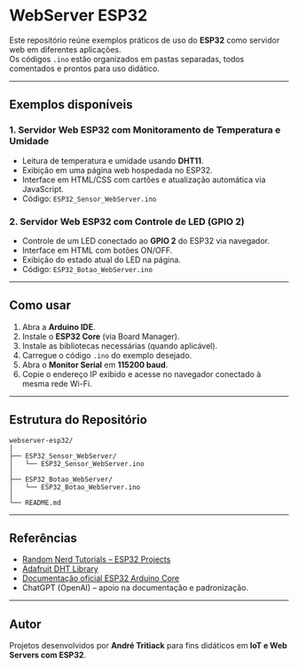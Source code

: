 # WebServer ESP32

Este repositório reúne exemplos práticos de uso do **ESP32** como servidor web em diferentes aplicações.  
Os códigos `.ino` estão organizados em pastas separadas, todos comentados e prontos para uso didático.

---

## Exemplos disponíveis

### 1. Servidor Web ESP32 com Monitoramento de Temperatura e Umidade
- Leitura de temperatura e umidade usando **DHT11**.  
- Exibição em uma página web hospedada no ESP32.  
- Interface em HTML/CSS com cartões e atualização automática via JavaScript.  
- Código: `ESP32_Sensor_WebServer.ino`

### 2. Servidor Web ESP32 com Controle de LED (GPIO 2)
- Controle de um LED conectado ao **GPIO 2** do ESP32 via navegador.  
- Interface em HTML com botões ON/OFF.  
- Exibição do estado atual do LED na página.  
- Código: `ESP32_Botao_WebServer.ino`

---

## Como usar

1. Abra a **Arduino IDE**.  
2. Instale o **ESP32 Core** (via Board Manager).  
3. Instale as bibliotecas necessárias (quando aplicável).  
4. Carregue o código `.ino` do exemplo desejado.  
5. Abra o **Monitor Serial** em **115200 baud**.  
6. Copie o endereço IP exibido e acesse no navegador conectado à mesma rede Wi-Fi.  

---

## Estrutura do Repositório

```
webserver-esp32/
│
├── ESP32_Sensor_WebServer/
│   └── ESP32_Sensor_WebServer.ino
│
├── ESP32_Botao_WebServer/
│   └── ESP32_Botao_WebServer.ino
│
└── README.md
```

---

## Referências

- [Random Nerd Tutorials – ESP32 Projects](https://randomnerdtutorials.com/projects-esp32/)  
- [Adafruit DHT Library](https://github.com/adafruit/DHT-sensor-library)  
- [Documentação oficial ESP32 Arduino Core](https://github.com/espressif/arduino-esp32)  
- ChatGPT (OpenAI) – apoio na documentação e padronização.  

---

## Autor

Projetos desenvolvidos por **André Tritiack** para fins didáticos em **IoT e Web Servers com ESP32**.
